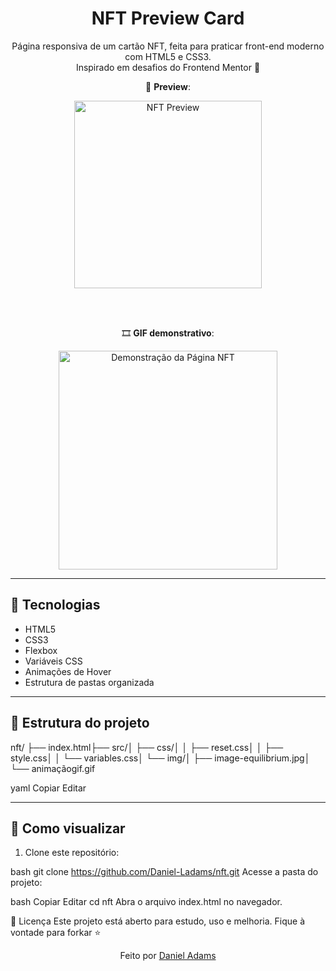 <h1 align="center">NFT Preview Card</h1>

<p align="center">
  Página responsiva de um cartão NFT, feita para praticar front-end moderno com HTML5 e CSS3. <br>
  Inspirado em desafios do Frontend Mentor 🚀
</p>

<div align="center">
  
  📸 <strong>Preview</strong>:
  
  <img src="src/img/image-equilibrium.jpg" alt="NFT Preview" width="300px">
  
  <br><br>
  
  🎞️ <strong>GIF demonstrativo</strong>:
  
  <img src="src/img/animacao-nft.gif" alt="Demonstração da Página NFT" width="350px">

</div>

---

## 🚀 Tecnologias

- HTML5
- CSS3
- Flexbox
- Variáveis CSS
- Animações de Hover
- Estrutura de pastas organizada

---

## 📁 Estrutura do projeto

nft/
├── index.html├── src/│ ├── css/│ │ ├── reset.css│ │ ├── style.css│ │ └── variables.css│ └── img/│ ├── image-equilibrium.jpg│ └── animaçãogif.gif

yaml
Copiar
Editar

---

## 📌 Como visualizar

1. Clone este repositório:
   
bash
   git clone https://github.com/Daniel-Ladams/nft.git
Acesse a pasta do projeto:

bash
Copiar
Editar
cd nft
Abra o arquivo index.html no navegador.

📄 Licença
Este projeto está aberto para estudo, uso e melhoria. Fique à vontade para forkar ⭐

<p align="center">Feito por <a href="https://github.com/Daniel-Ladams" target="_blank">Daniel Adams</a></p>
